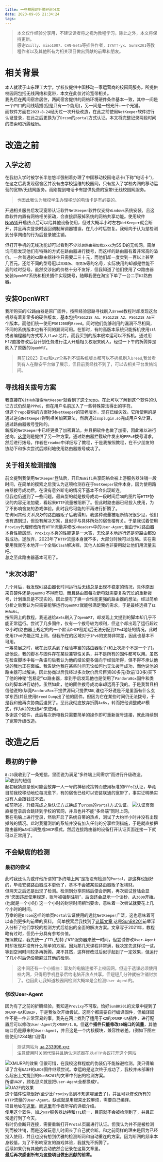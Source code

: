 ```yaml
---
title: 一些校园网折腾经验分享
date: 2023-09-05 21:34:24
tags:
---
```

> 本文仅作经验分享用，不建议读者将之视为教程学习。除此之外，本文将保持更新。  
> 感谢`Zxilly`、`miao1007`、`CHN-Beta`等插件作者，`IYATT-yx`、`SunBK201`等教程作者以及其他所有为相关项目做出贡献的前辈和朋友。
# 相关背景
本人就读于山东理工大学，学校仅提供中国移动一家运营商的校园网服务。所提供校园网包括无线网络和宽带，本文在此仅讨论宽带相关。  
我先后在两间宿舍居住，两间宿舍提供的网络环境硬件条件基本一致，其中一间是一个四口的网线墙插(但是只有一个能用)，另一间是一根光纤+一个光猫。  
而软件方面在``2023-8-24``经历过一次升级改造，在此之前使用`NetKeeper`软件进行认证登录，在此之后更换为了`Drcom`的`portal`方式认证。本文将完整记录两段时间的摸索和折腾经历。  
# 改造之前
## 入学之初
在我初入学时被学长半忽悠半强制着办理了中国移动校园电话卡(下称“电话卡”)，在这之后我发现宿舍区并没有由学校运维的校园网，只有接入了学校内网的移动运营的宽带/无线网服务。而刚提到电话卡有提供免费的宽带/无线校园网服务。  
> 也因此我认为我校学生办理移动的电话卡是有必要的。  

开通相关服务后发现宽带认证软件`NetKeeper`软件仅支持`Windows`系统安装，且这款软件内置有网络相关驱动，会直接屏蔽掉系统的网络共享功能。使用软件[NoWifi](https://apps.microsoft.com/store/detail/nowifi/9NK0DST7HZX5?hl=en-us&gl=us)开启热点后可以给其他设备使用，但过大概半小时左右`NetKeeper`就会断开，并且再次登录时返回调制解调器错误，在几小时后恢复。我倾向于认为是检测到分享网络的行为后登录被注销。  

但打开手机的无线功能却可以看到不少以`装路由器加我xxxx`为SSID的无线网。简单询问后发现他们有特殊的方式在路由器进行拨号，而这样的路由器有着非常高的溢价。一台普通的`K2`路由器往往只需要二三十元，而他们却一度卖到一百以上甚至几百元，还给不同的型号冠以`高级版`、`电竞版`等的名号，实际使用的却都是性能不高的过时型号。虽然交涉出的价格十分不友好，但我知道了他们使用了`K2`路由器安装`OpenWRT`系统和相关插件实现拨号，随即我便在淘宝下单了一台二手`K2`路由器。

## 安装OpenWRT
我所购买的K2路由器是原厂固件，按照经验思路寻找刷入`Breed`教程时却发现这台机器有着非常多的硬件版本，基本包括`PSG1218 A1`、`PSG1218 A2`、`PSG1218 A6`三个版本，而他们统一使用`PSG1208`的`Breed`。同时他们能够利用的漏洞不尽相同，不同的系统版本也有不同的漏洞可用。在那时，有的高版本系统只能拆机使用`ttl`或者编程器的方式写入`flash`芯片。而我买到的版本很幸运可以不拆机，通过用F12直接修改后台计划任务进行注入开启相关权限来刷入。经过一下午的折腾算是刷入了原版的`OpenWRT`。
>目前(2023-9)`K2`和`K2P`全系列不调系统版本都可以不拆机刷入`breed`,我曾看到有人在酷安平台做了展示，但目前我经找不到了，可以去相关平台发帖询问。

## 寻找相关拨号方案
我直接在`GitHub`搜索`NetKeeper`就看到了[这个repo](https://github.com/miao1007/Openwrt-NetKeeper)。在此可以了解到这个软件的认证方式仍然是`PPPoE`，但在用户名前加入了一些特殊算法得出的字符。  
但这个`repo`提供的方案针对`NetKeeper`的较老版本，现在已经失效。它所使用的是通过逆向`NetKeeper`得到相关加密算法，然后通过`sxplugin.so`完成用户名计算，通过路由器拨号登陆的。  
新版的`NetKeeper`中已经更换了加密算法，并且把软件也做了加密，因此难以进行逆向。[这里](https://github.com/miao1007/Openwrt-NetKeeper/blob/master/netkeeper4-use-pppoer-server/README.md)则是提供了另一种方案，通过路由器拦截软件发出的`PPPoE`拨号请求，然后进行拨号。作者在`readme`中详细写了教程，于是我按照教程，在不少朋友的协助下和多次尝试后顺利地使用路由器拨号成功了。

## 关于相关检测措施
前文提到我使用`NetKeeper`登陆后，开启`NoWifi`共享网络会被上游服务器注销一段时间，在简单的摸索之后我认为这项检测存在于`NetKeeper`软件本身，因为使用路由器拨号成功后，在没有意外断电的情况下基本不会出现断连。  
但我也仍遇到了一些问题，最典型的就是拨号成功一段时间后`QQ`的图片等`HTTP`协议的内容无法加载，看起来`HTTP`流量被阻断了。但此时路由器已经投入使用，为了不影响舍友的游戏体验，此时我尽可能的不再进行折腾了。  
在询问其他*关系良好*的路由器贩子后我得知，我这种流量被阻断情况很少见，他们也有遇到过，但没有解决方案，且似乎与具体所处的宿舍楼有关。于是我试着使用`Provixy`代理修改所有`HTTP`流量并修改`<Header>`中的`User-Agent`,但由于`K2`路由器本身性能孱弱，`Proxixy`本身的性能更是一大寄，无论是本地运行还是旁路由都没有成功。遂放弃。2023年了`HTTP`流量本身就不多，大部分时候可以忽略。实在需要用我就在本地开一个全局`Clash`解决嘛，其他人如果也非要用就让他们用流量去吧。  
总之至此路由器基本可用了。
## “末次冰期”
几个月后，我发现`K2`路由器长时间运行后无线总是出现不稳定的情况，具体原因来自硬件还是`OpenWRT`不得而知，而且路由器每次断电就需要复杂冗长的重新拨号，计划重启是不现实的。因此便有了换一台性能更强的路由器的想法。经过简单分析之后我认为只需要能够运行`OpenWRT`就能够满足我的需求，于是最终选择了`红米Ax6s`。  
按照网上的教程，我迅速给`Ax6s`刷入了`OpenWRT`，却发现上文提到的脚本却几乎不能正常运行。尝试了几多固件，仅有一个拨号较为顺利，但这个却出现了运行超过12小时(路由器上规定的的一个默认`DHCP`租期)后无法分配到`IPv4`地址的情况。此时使用`IPv6`仍能正常上网，但我所在的区域对于`IPv6`的支持非常差，因此也基本不可用。  
一筹莫展之时，我在此联系到了经验丰富的路由器贩子(和上次那个不是一个了)。据他说，我的脚本与固件存在某些兼容性关系，并不是所有的固件都可以用。虽然在检查脚本中每一条语句后我认为他的结论更多偏向于经验所得，但不得不承认他说的我也正在面临。我告诉他我在某些时间无论如何也无法拨号成功，而他说他的路由器可以解决。因此协商过后我经过多次砍价后斥巨资80多元(砍前130多)买下了他的神秘“包稳定”`K2`路由器，拿到手后发现他也是使用了`PandoraBox`固件和类似的脚本进行劫持。虽然如此，他的固件拨号成功率却远高于我的。于是我暂且相信他说的(毕竟`PandoraBox`不提供源码只提供`SDK`,谁也不好说是不是里面有什么玄学东西)并且使用`Breed` `Dump`出了他的固件。但因为它在某些时间仍无法拨号，于是我和他再次协商后退货了。至此我彻底放弃折腾`Ax6s`，转而把他调整成`AP`模式，作为`K2`的无线`AP`来使用。  
多谢这个固件，此后每次断电我只需要简单的操作即可重新拨号连接，就此持续到了宽带升级改造。  
 
# 改造之后
## 最初的宁静
`8-23`我收到了一条短信，里面说为满足“多终端上网需求”而进行升级改造。
![收到的短信](../images/campusnetwork/message.jpg)  
起初我猜测是他可能会放弃一人一号的神秘政策转而使用标准的`PPPoE`认证，毕竟目前我校移动地位每况愈下，有的宿舍已经可以安装联通的宽带了，事实证明确实没有人会跟钱过不去。  
如前所述，升级完成之后认证方式换成了`Drcom`的`Portal`方式认证。
![认证页面](../images/campusnetwork/portal.png)  
直接登录后会跳转到学校的官网，并且也并不能“多终端”同时上网。  
我在电脑上进行登录，然后开启了系统自带的热点，测试了大约半小时并没有出现掉线的情况。此时我猜测新的系统并没有加入任何的分享检测措施，于是就直接把路由器的`WAN`口调整成`DHCP`模式，然后连接路由器的设备打开认证页面连接一下就可以正常用了。 
## 不会缺席的检测
### 最初的尝试
此时我还认为或许他所谓的“多终端上网”是指没有检测的`Portal`，那这样也挺好的，毕竟安装路由器成本更低了，基本不会被某些路由器贩子发横财。  
但两天之后还是出现了检测。检测到分享网络后便会断网，再次尝试登陆会显示“您因违反使用规定，账号被强制注销”，后面还会显示一个读秒，从`3600`开始。(也就是一个小时)
这一个小时的封禁时间相当要命，意味着一次尝试就要花上几个小时的时间。  
万幸的是`Drcom`这样的单页`Portal`认证使用的远比`NetKeeper`广泛，这也意味着可以查到更多的前辈的资料。
简单搜索后我找到了[这篇文章](https://blog.sunbk201.site/posts/crack-campus-network),这是[SunBK201](https://github.com/SunBK201)前辈深入分析了他们学校的检测方式后给出的全面的解决方案。文章写于2021年，教程略有过时，但仍十分具有参考价值。  
按照教程，我先统一了`TTL`,劫持了`NTP`服务器来统一时间，但尝试修改`User-Agent`时却发现并没有什么简单的方案。因为那几天课程非常满，我决定先这样试一试，等到空闲时间较多再折腾。果不其然，这样修改过后似乎起到了一定效果，但运行了几小时后仍没能躲过其他的检测。  
> 这中间还有一个小插曲：室友的电脑连接不上校园网，但迫于选课必须使用校内网，只得用手机登录后给电脑开热点共享。但短短几分钟就被注销封禁了。也因此让我知道校园网检测大概率是会检测`User-Agent`的。  
### 修改User-Agent
因为有了之前的折腾经验，我知道`Provixy`不可取，恰好`SunBK201`的文章中提到了`XMURP-UA`和`UA2F`，于是我依次开始尝试。这两个都需要自行编译固件，但编译固件不是一件非常容易的事。我先在网上找到了适用于`K2`的`XMURP-UA`插件，进行配置后可以修改`User-Agent`为`XMURP/1.0`。但**这个插件只能修改`80`端口的流量**，其他端口仍是原来的`User-Agent`，并且这是一个内核模块，兼容性较差。(例如下图左侧使用1234端口测得)  
> 测试网站为 [ua.233996.xyz](ua.233996.xyz)  
> 注意使用时关闭代理并且确认浏览器在以`HTTP`协议打开这个网站  

![XMURP的效果](../images/campusnetwork/xmurp.png)
但很可惜，在我校这样程度的伪装仍不能躲避检测。我只得编译了含有`UA2F`的`LEDE`固件继续尝试。幸运的是这次终于成功了，我校并未部署什么超出上文提到的`SunBK201`的文章中列出的检测方案。  
所谓`UA2F`，顾名思义就是把`User-Agent`全都换成`F`。  
![UA2F的效果](../images/campusnetwork/ua2f.png)  
这个插件性能很好(至少比`Provixy`高到不知道哪里去了)，并且可以修改所有的`HTTP`流量的`User-Agent`。缺点就是用起来比较麻烦，需要自己编译。  
项目地址在[这里](https://github.com/Zxilly/UA2F/)，而[这里](https://learningman.top/archives/304)有作者所写的详细介绍。  
使用这个软件，加之`NTP`服务器劫持和`TTL`统一，目前就不会被检测到了，并且正常运行到了今天。  
有时仍会断开连接，需要重新打开`Protal`页面进行认证。但我认为并不是被检测到而被注销，而是这破玩意儿时间长了自己就会断。和之前同样的理由是因为已经投入使用，并且也没有想到优雅的检测断网和自动重连的方案。因为断网的频率本身较低，为了不影响室友的游戏体验，我就先不折腾了。  
后续如果仍有其他的变动依然会记录在这篇文章里。  
**最后再次感谢所有为这些项目做出贡献的前辈。** 